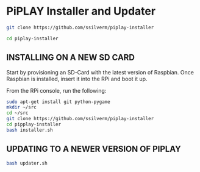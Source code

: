# PiPLAY Installer and Updater

```sh
git clone https://github.com/ssilverm/piplay-installer

cd piplay-installer
```

## INSTALLING ON A NEW SD CARD

Start by provisioning an SD-Card with the latest version of Raspbian. Once Raspbian is installed, insert it into the RPi and boot it up.

From the RPi console, run the following: 

```sh
sudo apt-get install git python-pygame
mkdir ~/src
cd ~/src
git clone https://github.com/ssilverm/piplay-installer
cd pipplay-installer
bash installer.sh
```

## UPDATING TO A NEWER VERSION OF PIPLAY

```sh
bash updater.sh
```
